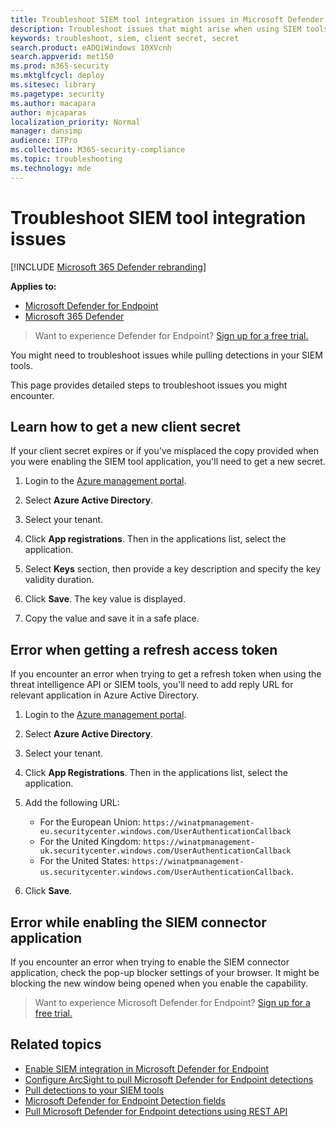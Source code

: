 ```yaml
---
title: Troubleshoot SIEM tool integration issues in Microsoft Defender for Endpoint
description: Troubleshoot issues that might arise when using SIEM tools with Microsoft Defender for Endpoint.
keywords: troubleshoot, siem, client secret, secret
search.product: eADQiWindows 10XVcnh
search.appverid: met150
ms.prod: m365-security
ms.mktglfcycl: deploy
ms.sitesec: library
ms.pagetype: security
ms.author: macapara
author: mjcaparas
localization_priority: Normal
manager: dansimp
audience: ITPro
ms.collection: M365-security-compliance
ms.topic: troubleshooting
ms.technology: mde
---
```


# Troubleshoot SIEM tool integration issues

[!INCLUDE [Microsoft 365 Defender rebranding](../../includes/microsoft-defender.md)]


**Applies to:**
- [Microsoft Defender for Endpoint](https://go.microsoft.com/fwlink/p/?linkid=2154037)
- [Microsoft 365 Defender](https://go.microsoft.com/fwlink/?linkid=2118804)


> Want to experience Defender for Endpoint? [Sign up for a free trial.](https://www.microsoft.com/microsoft-365/windows/microsoft-defender-atp?ocid=docs-wdatp-pullalerts-abovefoldlink) 

You might need to troubleshoot issues while pulling detections in your SIEM tools.

This page provides detailed steps to troubleshoot issues you might encounter.


## Learn how to get a new client secret
If your client secret expires or if you've misplaced the copy provided when you were enabling the SIEM tool application,  you'll need to get a new secret.

1. Login to the [Azure management portal](https://portal.azure.com).

2. Select **Azure Active Directory**.

3. Select your tenant.

4. Click **App registrations**. Then in the applications list, select the application.

5. Select **Keys** section, then provide a key description and specify the key validity duration.

6. Click **Save**. The key value is displayed.

7. Copy the value and save it in a safe place.


## Error when getting a refresh access token
If you encounter an error when trying to get a refresh token when using the threat intelligence API or SIEM tools, you'll need to add reply URL for relevant application in Azure Active Directory.

1. Login to the [Azure management portal](https://ms.portal.azure.com).

2. Select **Azure Active Directory**.

3. Select your tenant.

4. Click **App Registrations**. Then in the applications list, select the application.

5. Add the following URL:
   - For the European Union: `https://winatpmanagement-eu.securitycenter.windows.com/UserAuthenticationCallback`
   - For the United Kingdom: `https://winatpmanagement-uk.securitycenter.windows.com/UserAuthenticationCallback`
   - For the United States:  `https://winatpmanagement-us.securitycenter.windows.com/UserAuthenticationCallback`.
 
6. Click **Save**.

## Error while enabling the SIEM connector application
If you encounter an error when trying to enable the SIEM connector application, check the pop-up blocker settings of your browser. It might be blocking the new window being opened when you enable the capability.




>Want to experience Microsoft Defender for Endpoint? [Sign up for a free trial.](https://www.microsoft.com/microsoft-365/windows/microsoft-defender-atp?ocid=docs-wdatp-troubleshootsiem-belowfoldlink) 

## Related topics
- [Enable SIEM integration in Microsoft Defender for Endpoint](enable-siem-integration.md)
- [Configure ArcSight to pull Microsoft Defender for Endpoint detections](configure-arcsight.md)
- [Pull detections to your SIEM tools](configure-siem.md)
- [Microsoft Defender for Endpoint Detection fields](api-portal-mapping.md)
- [Pull Microsoft Defender for Endpoint detections using REST API](pull-alerts-using-rest-api.md)
